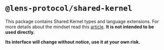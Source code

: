 # `@lens-protocol/shared-kernel`

This package contains Shared Kernel types and language extensions. For more details about the mindset read this [article](https://herbertograca.com/2018/07/07/more-than-concentric-layers/). **It is not intended to be used directly.**

**Its interface will change without notice, use it at your own risk.**
